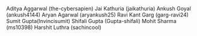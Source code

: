 Aditya Aggarwal (the-cybersapien)
Jai Kathuria (jaikathuria)
Ankush Goyal (ankush4144)
Aryan Agarwal (aryankush25)
Ravi Kant Garg (garg-ravi24)
Sumit Gupta(Invincisumit)
Shifali Gupta (Gupta-shifali)
Mohit Sharma (ms10398)
Harshit Luthra (sachincool)
